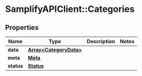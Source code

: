 # SamplifyAPIClient::Categories

## Properties
Name | Type | Description | Notes
------------ | ------------- | ------------- | -------------
**data** | [**Array&lt;CategoryData&gt;**](CategoryData.md) |  | 
**meta** | [**Meta**](Meta.md) |  | 
**status** | [**Status**](Status.md) |  | 


